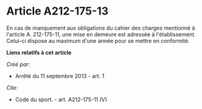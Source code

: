 # Article A212-175-13

En cas de manquement aux obligations du cahier des charges mentionné à l'article A. 212-175-11, une mise en demeure est
adressée à l'établissement. Celui-ci dispose au maximum d'une année pour se mettre en conformité.

**Liens relatifs à cet article**

_Créé par_:

  - Arrêté du 11 septembre 2013 - art. 1

_Cite_:

  - Code du sport. - art. A212-175-11 (V)
